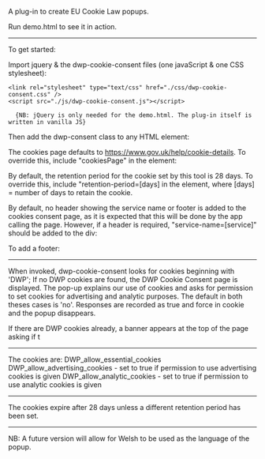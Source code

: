 A plug-in to create EU Cookie Law popups.

Run demo.html to see it in action.

---------------------------------

To get started:

Import jquery & the dwp-cookie-consent files (one javaScript & one CSS stylesheet):
    <script src="https://code.jquery.com/jquery-3.3.1.min.js"></script>

    <link rel="stylesheet" type="text/css" href="./css/dwp-cookie-consent.css" />
    <script src="./js/dwp-cookie-consent.js"></script>

      {NB: jQuery is only needed for the demo.html. The plug-in itself is written in vanilla JS}


Then add the dwp-consent class to any HTML element:
    <div class=”dwp-consent”>

The cookies page defaults to https://www.gov.uk/help/cookie-details. To override this, include "cookiesPage" in the element:
    <div class="dwp-consent" cookiesPage="https://www.bbc.co.uk/">

By default, the retention period for the cookie set by this tool is 28 days. To override this, include "retention-period=[days] in the element, where [days] = number of days to retain the cookie.
    <div class="dwp-consent" retention-period=100>

By default, no header showing the service name or footer is added to the cookies consent page, as it is expected that this will be done by the app calling the page. However, if a header is required, "service-name=[service]" should be added to the div:
    <div class="dwp-consent" service-name="DWP Carers Allowance">
To add a footer:
    <div class="dwp-consent" footer>

---------------------------------

When invoked, dwp-cookie-consent looks for cookies beginning with 'DWP';
If no DWP cookies are found, the DWP Cookie Consent page is displayed.
The pop-up explains our use of cookies and asks for permission to set cookies for advertising and analytic purposes.
The default in both theses cases is 'no'.
Responses are recorded as true and force in cookie and the popup disappears.

If there are DWP cookies already, a banner appears at the top of the page asking if t

----------------------------------

The cookies are:
    DWP_allow_essential_cookies
    DWP_allow_advertising_cookies - set to true if permission to use advertising cookies is given
    DWP_allow_analytic_cookies - set to true if permission to use analytic cookies is given

----------------------------------

The cookies expire after 28 days unless a different retention period has been set.

----------------------------------

NB: 
 A future version will allow for Welsh to be used as the language of the popup.